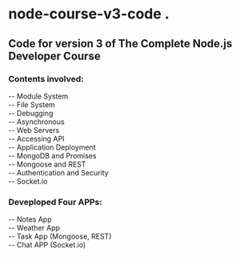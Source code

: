 # node-course-v3-code . 
## Code for version 3 of The Complete Node.js Developer Course   
### Contents involved:      
  -- Module System   
  -- File System   
  -- Debugging   
  -- Asynchronous      
  -- Web Servers   
  -- Accessing API   
  -- Application Deployment   
  -- MongoDB and Promises  
  -- Mongoose and REST  
  -- Authentication and Security   
  -- Socket.io   
### Deveploped Four APPs:  
  -- Notes App   
  -- Weather App   
  -- Task App (Mongoose, REST)  
  -- Chat APP (Socket.io)
